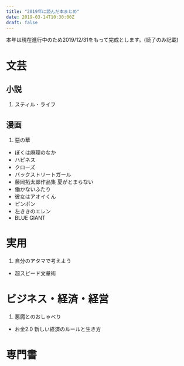 ```yaml
---
title: "2019年に読んだ本まとめ"
date: 2019-03-14T10:30:00Z
draft: false
---
```


本年は現在進行中のため2019/12/31をもって完成とします。(読了のみ記載)

# 文芸
## 小説
1. スティル・ライフ

## 漫画
1. 惡の華
- ぼくは麻理のなか
- ハピネス
- クローズ
- バックストリートガール
- 藤岡拓太郎作品集 夏がとまらない
- 働かないふたり
- 彼女はアオイくん
- ピンポン
- 左ききのエレン
- BLUE GIANT

# 実用
1. 自分のアタマで考えよう
- 超スピード文章術

# ビジネス・経済・経営
1. 悪魔とのおしゃべり
- お金2.0 新しい経済のルールと生き方

# 専門書
